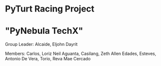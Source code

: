 # PyTurt Racing Project
# "PyNebula TechX"

Group Leader: Alcaide, Eljohn Dayrit

Members: Carlos, Loriz Neil Aguanta, Casilang, Zeth Allen Edades, Esteves, Antonio De Vera, Torio, Reva Mae Cercado







